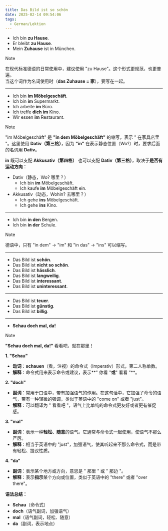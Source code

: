 ```yaml
---
title: Das Bild ist so schön
date: 2025-02-14 09:54:06
tags:
  - German/Lektion
---
```

- Ich bin **zu Hause**.
- Er bleibt **zu Hause**.
- Mein **Zuhause** ist in München.

> [!NOTE]
>
> 在现代标准德语的日常使用中，建议使用 "zu Hause"。这个形式更规范，也更普遍。  
> 当这个词作为名词使用时（**das Zuhause = 家**），要写在一起。

---
- Ich bin **im Möbelgeschäft**.
- Ich bin **im** Supermarkt.
- Ich arbeite **im** Büro.
- Ich treffe **dich** **im** Kino.
- Wir essen **im** Restaurant.

> [!NOTE]
>
> "im Möbelgeschäft" 是 **"in dem Möbelgeschäft"** 的缩写，表示 " 在家具店里 "。这里使用 **Dativ（第三格）**，因为 **"in"** 在表示静态位置（Wo?）时，要求后面的名词用 **Dativ**。
>
> **in** 既可以支配 **Akkusativ（第四格）** 也可以支配 **Dativ（第三格）**，取决于**是否有运动方向**：
>   - Dativ（静态，Wo? 哪里？）
> 	  - Ich bin **im** Möbelgeschäft.
> 	  - Ich kaufe **im** Möbelgeschäft ein.
>   - Akkusativ（动态，Wohin? 去哪里？）
> 	  - Ich gehe **ins** Möbelgeschäft.
> 	  - Ich gehe **ins** Kino.

---
- Ich bin **in den** Bergen.
- Ich bin **in der** Schule.

> [!NOTE]
>
> 德语中，只有 "in dem" → "im" 和 "in das" → "ins" 可以缩写。

---
- Das Bild ist **schön**.
- Das Bild ist **nicht so schön**.
- Das Bild ist **hässlich**.
- Das Bild ist **langweilig**.
- Das Bild ist **interessant**.
- Das Bild ist **uninteressant**.
---
- Das Bild ist **teuer**.
- Das Bild ist **günstig**.
- Das Bild ist **billig**.
---
- **Schau doch mal, da!**

> [!NOTE]
>
> **"Schau doch mal, da!"** 看看吧，就在那里！
>
> **1. "Schau"**
>
> - **动词**：**schauen**（看，注视）的命令式（Imperativ）形式，第二人称单数。
> - **解释**：命令式用来表示命令或建议，表示**" 你看 "**或**" 看看 "**。
>
> **2. "doch"**
>
> - **副词**：常用于口语中，带有加强语气的作用。在这句话中，它加强了命令的语气，带有一种轻微的强调，类似于英语中的 "come on" 或者 "just"。
> - **解释**：可以翻译为 " 看看吧 "，语气上比单纯的命令式更友好或者更有催促感。
>
> **3. "mal"**
>
> - **副词**：表示一种**轻松、随意**的语气。它通常与命令式一起使用，使语气不那么严厉。
> - **解释**：相当于英语中的 "just"，加强语气，使其听起来不那么命令式，而是带有轻松、提议性质。
>
> **4. "da"**
>
> - **副词**：表示某个地方或方向，意思是 " 那里 " 或 " 那边 "。
> - **解释**：表示**指示**某个方向或位置，类似于英语中的 "there" 或者 "over there"。
>
> **语法总结：**
>
> - **Schau**（命令式）
> - **doch**（语气副词，加强语气）
> - **mal**（语气副词，轻松、随意）
> - **da**（副词，表示地点）